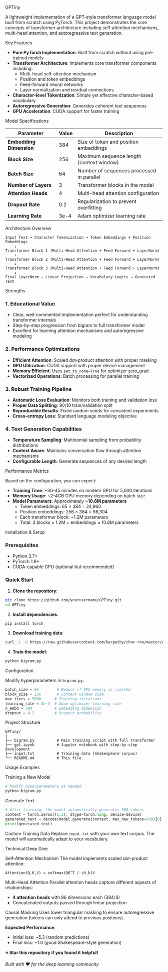 GPTiny

A lightweight implementation of a GPT-style transformer language model built from scratch using PyTorch. This project demonstrates the core concepts of transformer architecture including self-attention mechanisms, multi-head attention, and autoregressive text generation.

Key Features

- **Pure PyTorch Implementation**: Built from scratch without using pre-trained models
- **Transformer Architecture**: Implements core transformer components including:
  - Multi-head self-attention mechanism
  - Position and token embeddings
  - Feed-forward neural networks
  - Layer normalization and residual connections
- **Character-level Tokenization**: Simple yet effective character-based vocabulary
- **Autoregressive Generation**: Generates coherent text sequences
- **GPU Acceleration**: CUDA support for faster training

Model Specifications

| Parameter | Value | Description |
|-----------|-------|-------------|
| **Embedding Dimension** | 384 | Size of token and position embeddings |
| **Block Size** | 256 | Maximum sequence length (context window) |
| **Batch Size** | 64 | Number of sequences processed in parallel |
| **Number of Layers** | 3 | Transformer blocks in the model |
| **Attention Heads** | 4 | Multi-head attention configuration |
| **Dropout Rate** | 0.2 | Regularization to prevent overfitting |
| **Learning Rate** | 3e-4 | Adam optimizer learning rate |

Architecture Overview

```
Input Text → Character Tokenization → Token Embeddings + Position Embeddings
    ↓
Transformer Block 1 (Multi-Head Attention + Feed Forward + LayerNorm)
    ↓
Transformer Block 2 (Multi-Head Attention + Feed Forward + LayerNorm)
    ↓
Transformer Block 3 (Multi-Head Attention + Feed Forward + LayerNorm)
    ↓
Final LayerNorm → Linear Projection → Vocabulary Logits → Generated Text
```

Strengths

### **1. Educational Value**
- Clear, well-commented implementation perfect for understanding transformer internals
- Step-by-step progression from bigram to full transformer model
- Excellent for learning attention mechanisms and autoregressive modeling

### **2. Performance Optimizations**
- **Efficient Attention**: Scaled dot-product attention with proper masking
- **GPU Utilization**: CUDA support with proper device management
- **Memory Efficient**: Uses `set_to_none=True` for optimizer zero_grad
- **Vectorized Operations**: Batch processing for parallel training

### **3. Robust Training Pipeline**
- **Automatic Loss Evaluation**: Monitors both training and validation loss
- **Proper Data Splitting**: 90/10 train/validation split
- **Reproducible Results**: Fixed random seeds for consistent experiments
- **Cross-entropy Loss**: Standard language modeling objective

### **4. Text Generation Capabilities**
- **Temperature Sampling**: Multinomial sampling from probability distributions
- **Context Aware**: Maintains conversation flow through attention mechanisms
- **Configurable Length**: Generate sequences of any desired length

Performance Metrics

Based on the configuration, you can expect:

- **Training Time**: ~30-45 minutes on modern GPU for 5,000 iterations
- **Memory Usage**: ~2-4GB GPU memory depending on batch size
- **Model Parameters**: Approximately **~10.8M parameters**
  - Token embeddings: 65 × 384 = 24,960
  - Position embeddings: 256 × 384 = 98,304
  - Each transformer block: ~1.2M parameters
  - Total: 3 blocks × 1.2M + embeddings ≈ 10.8M parameters

Installation & Setup

### Prerequisites
- Python 3.7+
- PyTorch 1.8+
- CUDA-capable GPU (optional but recommended)

### Quick Start

1. **Clone the repository**:
```bash
git clone https://github.com/yourusername/GPTiny.git
cd GPTiny
```

2. **Install dependencies**:
```bash
pip install torch
```

3. **Download training data**:
```bash
curl -L -O https://raw.githubusercontent.com/karpathy/char-rnn/master/data/tinyshakespeare/input.txt
```

4. **Train the model**:
```bash
python bigram.py
```

Configuration

Modify hyperparameters in `bigram.py`:

```python
batch_size = 64        # Reduce if GPU memory is limited
block_size = 256       # Context window size
max_iters = 5000      # Training iterations
learning_rate = 3e-4  # Adam optimizer learning rate
n_embd = 384          # Embedding dimension
dropout = 0.2         # Dropout probability
```

Project Structure

```
GPTiny/
│
├── bigram.py          # Main training script with full transformer
├── gpt.ipynb          # Jupyter notebook with step-by-step development
├── input.txt          # Training data (Shakespeare corpus)
└── README.md          # This file
```

Usage Examples

Training a New Model
```python
# Modify hyperparameters as needed
python bigram.py
```

Generate Text
```python
# After training, the model automatically generates 500 tokens
context = torch.zeros((1,1), dtype=torch.long, device=device)
generated_text = decode(model.generate(context, max_new_tokens=500)[0].tolist())
print(generated_text)
```

Custom Training Data
Replace `input.txt` with your own text corpus. The model will automatically adapt to your vocabulary.

Technical Deep Dive

Self-Attention Mechanism
The model implements scaled dot-product attention:
```
Attention(Q,K,V) = softmax(QK^T / √d_k)V
```

Multi-Head Attention
Parallel attention heads capture different aspects of relationships:
- **4 attention heads** with 96 dimensions each (384/4)
- Concatenated outputs passed through linear projection

Causal Masking
Uses lower triangular masking to ensure autoregressive generation (tokens can only attend to previous positions).


**Expected Performance**:
- Initial loss: ~5.3 (random predictions)
- Final loss: ~1.0 (good Shakespeare-style generation)




**⭐ Star this repository if you found it helpful!**

*Built with ❤️ for the deep learning community*
